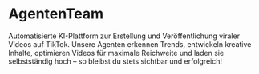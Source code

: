 # AgentenTeam
Automatisierte KI-Plattform zur Erstellung und Veröffentlichung viraler Videos auf TikTok. Unsere Agenten erkennen Trends, entwickeln kreative Inhalte, optimieren Videos für maximale Reichweite und laden sie selbstständig hoch – so bleibst du stets sichtbar und erfolgreich!
